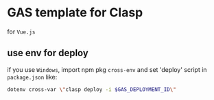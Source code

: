 # GAS template for Clasp

for `Vue.js`

## use env for deploy

if you use `Windows`, import npm pkg `cross-env` and set 'deploy' script in `package.json` like:

```bash
dotenv cross-var \"clasp deploy -i $GAS_DEPLOYMENT_ID\"
```
